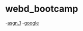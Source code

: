 # webd_bootcamp
-[asgn_1](https://rdj0im.github.io/webd_bootcamp/asgn_1/)
-[google](https://rdj0im.github.io/webd_bootcamp/google/)
